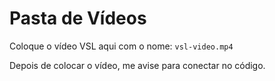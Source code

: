 # Pasta de Vídeos

Coloque o vídeo VSL aqui com o nome: `vsl-video.mp4`

Depois de colocar o vídeo, me avise para conectar no código.